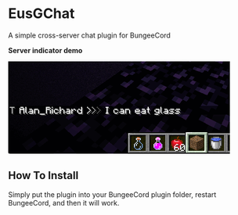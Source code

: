 # EusGChat
A simple cross-server chat plugin for BungeeCord


**Server indicator demo**

![Demo](https://raw.githubusercontent.com/leavessoft/EusGChat/master/demo.gif)

## How To Install
Simply put the plugin into your BungeeCord plugin folder, restart BungeeCord, and then it will work.

